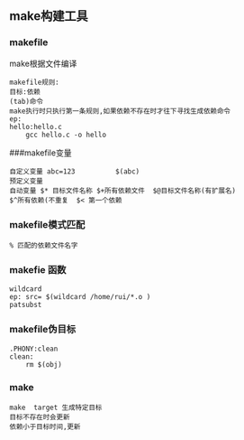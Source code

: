 ## make构建工具

### makefile
make根据文件编译

	makefile规则:
	目标:依赖
	(tab)命令
	make执行时只执行第一条规则,如果依赖不存在时才往下寻找生成依赖命令
	ep:
	hello:hello.c
		gcc hello.c -o hello
	
###makefile变量

	自定义变量 abc=123          $(abc)
	预定义变量 
	自动变量 $* 目标文件名称 $+所有依赖文件  $@目标文件名称(有扩展名)
	$^所有依赖(不重复  $< 第一个依赖

### makefile模式匹配

	% 匹配的依赖文件名字

### makefie  函数

	wildcard 
	ep: src= $(wildcard /home/rui/*.o )
	patsubst 

### makefile伪目标
	
	.PHONY:clean
	clean:
		rm $(obj)
### make  

	make  target 生成特定目标
	目标不存在时会更新
	依赖小于目标时间,更新
	